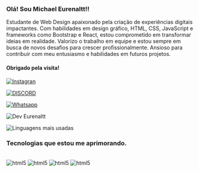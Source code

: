 

### Olá! Sou Michael Eurenaltt!!
 Estudante de Web Design apaixonado pela criação de experiências digitais impactantes. Com habilidades em design gráfico, HTML, CSS, JavaScript e frameworks como Bootstrap e React, estou comprometido em transformar ideias em realidade. Valorizo o trabalho em equipe e estou sempre em busca de novos desafios para crescer profissionalmente. Ansioso para contribuir com meu entusiasmo e habilidades em futuros projetos.

#### Obrigado pela visita!

[![Instagran](https://img.shields.io/badge/Instagram-E4405F?style=for-the-badge&logo=instagram&logoColor=white)](https://www.instagram.com/eurenaltt/)

[![DISCORD](https://img.shields.io/badge/Discord-7289DA?style=for-the-badge&logo=discord&logoColor=white)](https://www.instagram.com/eurenaltt/)

[![Whatsapp](https://img.shields.io/badge/WhatsApp-25D366?style=for-the-badge&logo=whatsapp&logoColor=white)](+5582998331155)

![Dev Eurenaltt](https://github-readme-stats.vercel.app/api?username=eurenaltt&show_icons=true&theme=dracula)

![Linguagens mais usadas](https://github-readme-stats.vercel.app/api/top-langs/?username=eurenaltt&layout=compact)

### Tecnologias que estou me aprimorando.

<div style="display: inline_block"><br/>
<img aling= "center" alt="html5" src="https://img.shields.io/badge/HTML-239120?style=for-the-badge&logo=html5&logoColor=white"/>
<img aling= "center" alt="html5" src="https://img.shields.io/badge/CSS-239120?&style=for-the-badge&logo=css3&logoColor=white"/>
<img aling= "center" alt="html5" src="https://img.shields.io/badge/JavaScript-F7DF1E?style=for-the-badge&logo=javascript&logoColor=black"/>
<img aling= "center" alt="html5" src="https://img.shields.io/badge/Python-14354C?style=for-the-badge&logo=python&logoColor=white"/>
</div>
